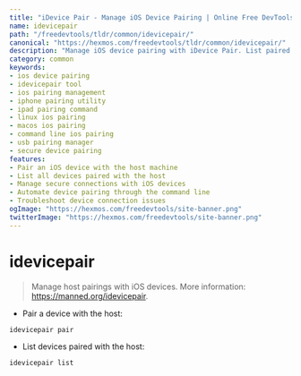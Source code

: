 ```yaml
---
title: "iDevice Pair - Manage iOS Device Pairing | Online Free DevTools by Hexmos"
name: idevicepair
path: "/freedevtools/tldr/common/idevicepair/"
canonical: "https://hexmos.com/freedevtools/tldr/common/idevicepair/"
description: "Manage iOS device pairing with iDevice Pair. List paired devices, and establish secure connections using the command line. Free online tool, no registration required."
category: common
keywords:
- ios device pairing
- idevicepair tool
- ios pairing management
- iphone pairing utility
- ipad pairing command
- linux ios pairing
- macos ios pairing
- command line ios pairing
- usb pairing manager
- secure device pairing
features:
- Pair an iOS device with the host machine
- List all devices paired with the host
- Manage secure connections with iOS devices
- Automate device pairing through the command line
- Troubleshoot device connection issues
ogImage: "https://hexmos.com/freedevtools/site-banner.png"
twitterImage: "https://hexmos.com/freedevtools/site-banner.png"
---
```


# idevicepair

> Manage host pairings with iOS devices.
> More information: <https://manned.org/idevicepair>.

- Pair a device with the host:

`idevicepair pair`

- List devices paired with the host:

`idevicepair list`
